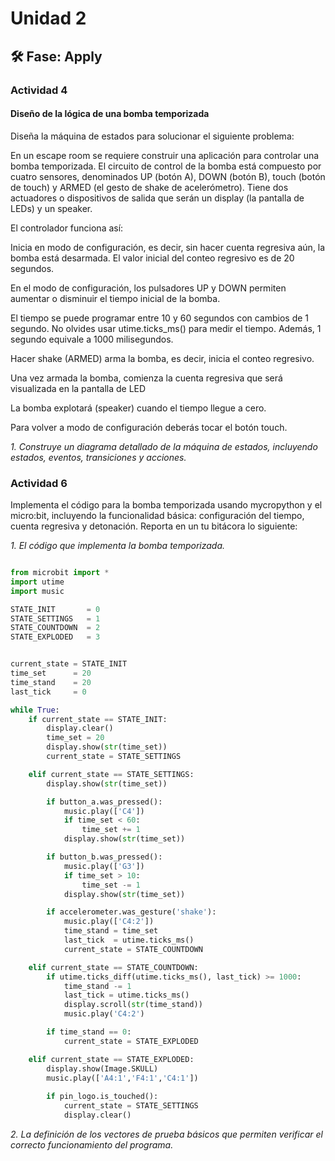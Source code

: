 # Unidad 2


## 🛠 Fase: Apply

### Actividad 4

#### Diseño de la lógica de una bomba temporizada

Diseña la máquina de estados para solucionar el siguiente problema:

En un escape room se requiere construir una aplicación para controlar una bomba temporizada. El circuito de control de la bomba está compuesto por cuatro sensores, denominados UP (botón A), DOWN (botón B), touch (botón de touch) y ARMED (el gesto de shake de acelerómetro). Tiene dos actuadores o dispositivos de salida que serán un display (la pantalla de LEDs) y un speaker.

El controlador funciona así:

Inicia en modo de configuración, es decir, sin hacer cuenta regresiva aún, la bomba está desarmada. El valor inicial del conteo regresivo es de 20 segundos.

En el modo de configuración, los pulsadores UP y DOWN permiten aumentar o disminuir el tiempo inicial de la bomba.

El tiempo se puede programar entre 10 y 60 segundos con cambios de 1 segundo. No olvides usar utime.ticks_ms() para medir el tiempo. Además, 1 segundo equivale a 1000 milisegundos.

Hacer shake (ARMED) arma la bomba, es decir, inicia el conteo regresivo.

Una vez armada la bomba, comienza la cuenta regresiva que será visualizada en la pantalla de LED

La bomba explotará (speaker) cuando el tiempo llegue a cero.

Para volver a modo de configuración deberás tocar el botón touch.

*1. Construye un diagrama detallado de la máquina de estados, incluyendo estados, eventos, transiciones y acciones.*

### Actividad 6

Implementa el código para la bomba temporizada usando mycropython y el micro:bit, incluyendo la funcionalidad básica: configuración del tiempo, cuenta regresiva y detonación.
Reporta en un tu bitácora lo siguiente:

*1. El código que implementa la bomba temporizada.*

```Python

from microbit import *
import utime
import music

STATE_INIT       = 0
STATE_SETTINGS   = 1
STATE_COUNTDOWN  = 2
STATE_EXPLODED   = 3


current_state = STATE_INIT
time_set      = 20  
time_stand    = 20  
last_tick     = 0    

while True:
    if current_state == STATE_INIT:
        display.clear()
        time_set = 20
        display.show(str(time_set))
        current_state = STATE_SETTINGS    

    elif current_state == STATE_SETTINGS:
        display.show(str(time_set))   

        if button_a.was_pressed():
            music.play(['C4'])
            if time_set < 60:
                time_set += 1
            display.show(str(time_set))

        if button_b.was_pressed():
            music.play(['G3'])
            if time_set > 10:
                time_set -= 1
            display.show(str(time_set))

        if accelerometer.was_gesture('shake'):
            music.play(['C4:2'])
            time_stand = time_set
            last_tick  = utime.ticks_ms()
            current_state = STATE_COUNTDOWN

    elif current_state == STATE_COUNTDOWN:
        if utime.ticks_diff(utime.ticks_ms(), last_tick) >= 1000:
            time_stand -= 1
            last_tick = utime.ticks_ms()
            display.scroll(str(time_stand))
            music.play('C4:2')   

        if time_stand == 0:
            current_state = STATE_EXPLODED

    elif current_state == STATE_EXPLODED:
        display.show(Image.SKULL)
        music.play(['A4:1','F4:1','C4:1'])
        
        if pin_logo.is_touched():
            current_state = STATE_SETTINGS
            display.clear()

```

   
*2. La definición de los vectores de prueba básicos que permiten verificar el correcto funcionamiento del programa.*




